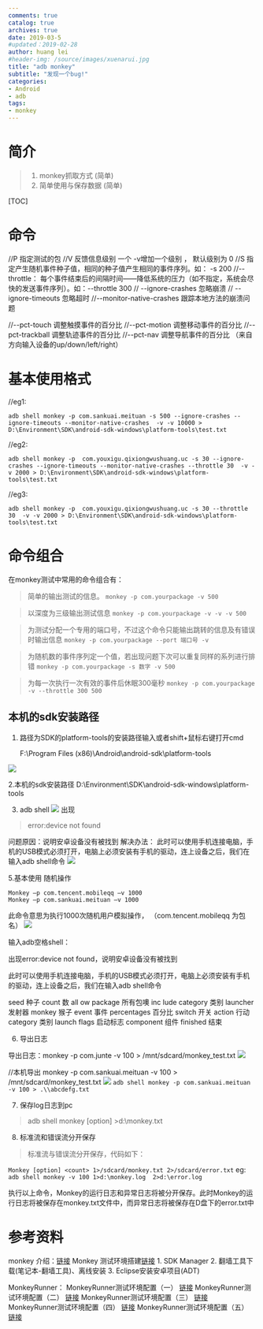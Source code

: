 ```yaml
---
comments: true
catalog: true
archives: true
date: 2019-03-5
#updated：2019-02-28
author: huang lei
#header-img: /source/images/xuenarui.jpg
title: "adb monkey"
subtitle: "发现一个bug!"
categories:
- Android
- adb
tags:
- monkey
---
```


# 简介
> 1. monkey抓取方式 (简单)
> 2. 简单使用与保存数据 (简单)

[TOC]

<!-- more -->


# 命令
//P                                                 指定测试的包
//V                                                 反馈信息级别            一个 -v增加一个级别 ， 默认级别为 0
//S                                                 指定产生随机事件种子值，相同的种子值产生相同的事件序列。如： -s 200
//--throttle：                                每个事件结束后的间隔时间——降低系统的压力（如不指定，系统会尽快的发送事件序列）。如：--throttle 300
// --ignore-crashes                      忽略崩溃
// --ignore-timeouts                    忽略超时
//--monitor-native-crashes         跟踪本地方法的崩溃问题

//--pct-touch                                调整触摸事件的百分比
//--pct-motion                             调整移动事件的百分比
//--pct-trackball                           调整轨迹事件的百分比
//--pct-nav                                   调整导航事件的百分比 （来自方向输入设备的up/down/left/right）


# 基本使用格式
//eg1:
```
adb shell monkey -p com.sankuai.meituan -s 500 --ignore-crashes --ignore-timeouts --monitor-native-crashes  -v -v 10000 > D:\Environment\SDK\android-sdk-windows\platform-tools\test.txt
```
//eg2:
```
adb shell monkey -p  com.youxigu.qixiongwushuang.uc -s 30 --ignore-crashes --ignore-timeouts --monitor-native-crashes --throttle 30  -v -v 2000 > D:\Environment\SDK\android-sdk-windows\platform-tools\test.txt
```
//eg3:
```
adb shell monkey -p  com.youxigu.qixiongwushuang.uc -s 30 --throttle 30  -v -v 2000 > D:\Environment\SDK\android-sdk-windows\platform-tools\test.txt
```

# 命令组合
在monkey测试中常用的命令组合有：

> 简单的输出测试的信息。
`monkey -p com.yourpackage -v 500`

> 以深度为三级输出测试信息
`monkey -p com.yourpackage -v -v -v 500 `

> 为测试分配一个专用的端口号，不过这个命令只能输出跳转的信息及有错误时输出信息
`monkey -p com.yourpackage --port 端口号 -v`

> 为随机数的事件序列定一个值，若出现问题下次可以重复同样的系列进行排错
`monkey -p com.yourpackage -s 数字 -v 500`

> 为每一次执行一次有效的事件后休眠300毫秒
`monkey -p com.yourpackage -v --throttle 300 500`


## 本机的sdk安装路径
1. 路径为SDK的platform-tools的安装路径输入或者shift+鼠标右键打开cmd

    F:\Program Files (x86)\Android\android-sdk\platform-tools

![](/20190305152848721/20190305034318589.png)

2.本机的sdk安装路径
    D:\Environment\SDK\android-sdk-windows\platform-tools

3. adb shell
![](/20190305152848721/20190305034610020.png)
出现
>  error:device not found

问题原因：说明安卓设备没有被找到
解决办法：
    此时可以使用手机连接电脑，手机的USB模式必须打开，电脑上必须安装有手机的驱动，连上设备之后，我们在输入adb shell命令
![](/20190305152848721/20190305034757659.png)

5.基本使用 随机操作
```
Monkey –p com.tencent.mobileqq –v 1000
Monkey –p com.sankuai.meituan –v 1000
```
此命令意思为执行1000次随机用户模拟操作， （com.tencent.mobileqq 为包名）
![](/20190305152848721/20190305034926266.png)



输入adb空格shell：

出现error:device not found，说明安卓设备没有被找到

此时可以使用手机连接电脑，手机的USB模式必须打开，电脑上必须安装有手机的驱动，连上设备之后，我们在输入adb shell命令

seed  种子
count 数
all ow package  所有包噢
inc lude category  类别
launcher  发射器
monkey  猴子
event  事件
percentages  百分比
switch  开关
action  行动
category  类别
launch flags  启动标志
component  组件
finished 结束


6. 导出日志

导出日志：monkey -p com.junte -v 100 > /mnt/sdcard/monkey_test.txt
![](/20190305152848721/20190305035348307.png)

//本机导出 monkey -p com.sankuai.meituan -v 100 > /mnt/sdcard/monkey_test.txt
![](/20190305152848721/20190305035409166.png)
`adb shell monkey -p com.sankuai.meituan -v 100 > .\\abcdefg.txt`


7. 保存log日志到pc
>adb shell monkey [option] <count> >d:\monkey.txt

8. 标准流和错误流分开保存
> 标准流与错误流分开保存，代码如下：

`Monkey [option] <count> 1>/sdcard/monkey.txt 2>/sdcard/error.txt`
 	eg:
`adb shell monkey -v 100 1>d:\monkey.log  2>d:\error.log`

执行以上命令，Monkey的运行日志和异常日志将被分开保存。此时Monkey的运行日志将被保存在monkey.txt文件中，而异常日志将被保存在D盘下的error.txt中




# 参考资料
monkey 介绍：[链接](http://www.testwo.com/blog/6188)
Monkey 测试环境搭建[链接](http://blog.sina.com.cn/s/blog_15624444e0102wt6f.html)
	1. SDK Manager
	2. 翻墙工具下载(笔记本-翻墙工具)、离线安装
	3. Eclipse安装安卓项目(ADT)

MonkeyRunner：
MonkeyRunner测试环境配置（一）
[链接](http://blog.csdn.net/shy871265996/article/details/9716569)
MonkeyRunner测试环境配置（二）
[链接](http://blog.csdn.net/shy871265996/article/details/9420819)
MonkeyRunner测试环境配置（三）
[链接](http://blog.csdn.net/shy871265996/article/details/9716723)
MonkeyRunner测试环境配置（四）
[链接](http://blog.csdn.net/shy871265996/article/details/9716407)
MonkeyRunner测试环境配置（五）
[链接](http://blog.csdn.net/shy871265996/article/details/9716285)
